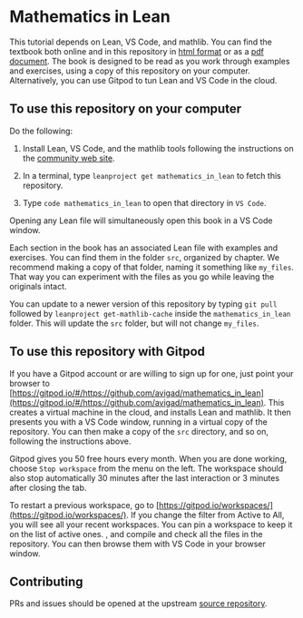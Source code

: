 # Mathematics in Lean

This tutorial depends on Lean, VS Code, and mathlib.
You can find the textbook both online and in this repository
in
[html format](https://avigad.github.io/mathematics_in_lean/)
or as a
[pdf document](https://avigad.github.io/mathematics_in_lean/mathematics_in_lean.pdf).
The book is designed to be read as you
work through examples and exercises,
using a copy of this repository on your computer.
Alternatively, you can use Gitpod to tun Lean and VS Code in the cloud.

## To use this repository on your computer

Do the following:

1. Install Lean, VS Code, and the mathlib tools following
   the instructions on the
   [community web site](https://leanprover-community.github.io/).

2. In a terminal, type `leanproject get mathematics_in_lean`
   to fetch this repository.

3. Type `code mathematics_in_lean` to open that directory in
   `VS Code`.

Opening any Lean file will simultaneously open this
book in a VS Code window.

Each section in the book has an associated Lean file
with examples and exercises.
You can find them in the folder `src`, organized by chapter.
We recommend making a copy of that folder,
naming it something like `my_files`.
That way you can experiment with the files as you go
while leaving the originals intact.

You can update to a newer version of this repository
by typing ``git pull`` followed by ``leanproject get-mathlib-cache``
inside the ``mathematics_in_lean`` folder.
This will update the `src` folder, but will not change `my_files`.

## To use this repository with Gitpod

If you have a Gitpod account or are willing to sign up for one,
just point your browser to [https://gitpod.io/#/https://github.com/avigad/mathematics_in_lean](https://gitpod.io/#/https://github.com/avigad/mathematics_in_lean).
This creates a virtual machine in the cloud,
and installs Lean and mathlib.
It then presents you with a VS Code window, running in a virtual
copy of the repository.
You can then make a copy of the `src` directory, and so on,
following the instructions above.

Gitpod gives you 50 free hours every month.
When you are done working, choose `Stop workspace` from the menu on the left.
The workspace should also stop automatically
30 minutes after the last interaction or 3 minutes after closing the tab.

To restart a previous workspace, go to [https://gitpod.io/workspaces/](https://gitpod.io/workspaces/).
If you change the filter from Active to All, you will see all your recent workspaces. You can pin a workspace to keep it on the list of active ones.
, and compile
and check all the files in the repository.
You can then browse them with VS Code in your browser window.

## Contributing

PRs and issues should be opened at the upstream
[source repository](https://github.com/avigad/mathematics_in_lean_source).
